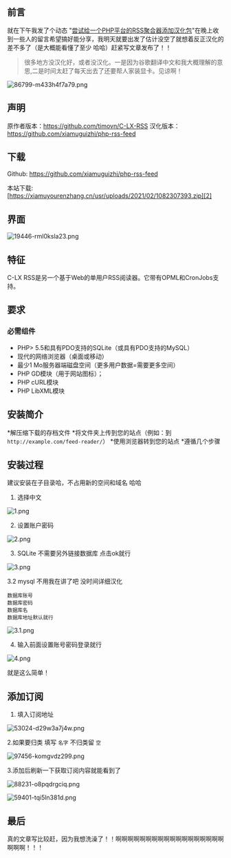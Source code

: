 ## 前言

就在下午我发了个动态 "[尝试给一个PHP平台的RSS聚合器添加汉化包][1]"在晚上收到一些人的留言希望搞好能分享，我明天就要出发了估计没空了就想着反正汉化的差不多了（是大概能看懂了至少 哈哈）赶紧写文章发布了！！

>很多地方没汉化好，或者没汉化。一是因为谷歌翻译中文和我大概理解的意思,二是时间太赶了每天出去了还要帮人家装显卡。见谅啊！

![86799-m433h4f7a79.png](https://xiamuyourenzhang.cn/usr/uploads/2021/02/2508788597.png)

## 声明

原作者版本：https://github.com/timovn/C-LX-RSS
汉化版本：https://github.com/xiamuguizhi/php-rss-feed

## 下载

Github: https://github.com/xiamuguizhi/php-rss-feed

本站下载:[https://xiamuyourenzhang.cn/usr/uploads/2021/02/1082307393.zip][2]

## 界面

![19446-rml0ksla23.png](https://xiamuyourenzhang.cn/usr/uploads/2021/02/4046775019.png)

## 特征

C-LX RSS是另一个基于Web的单用户RSS阅读器。它带有OPML和CronJobs支持。

## 要求

### 必需组件

 * PHP> 5.5和具有PDO支持的SQLite（或具有PDO支持的MySQL）
 * 现代的网络浏览器（桌面或移动）
 * 最少1 Mo服务器端磁盘空间（更多用户数据=需要更多空间）
 * PHP GD模块（用于网站图标）；
 * PHP cURL模块
 * PHP LibXML模块

## 安装简介

 *解压缩下载的存档文件
 *将文件夹上传到您的站点（例如：到`http://example.com/feed-reader/`）
 *使用浏览器转到您的站点
 *遵循几个步骤

## 安装过程

建议安装在子目录哈，不占用新的空间和域名  哈哈

1. 选择中文

![1.png][3]

2. 设置账户密码

![2.png][4]

3. SQLite 不需要另外链接数据库 点击ok就行

![3.png][5]

3.2 mysql 不用我在讲了吧  没时间详细汉化

```
数据库账号
数据库密码
数据库名
数据库地址默认就行
```
![3.1.png][6]

4. 输入前面设置账号密码登录就行

![4.png][7]

就是这么简单！

## 添加订阅

1. 填入订阅地址

![53024-d29w3a7j4w.png](https://xiamuyourenzhang.cn/usr/uploads/2021/02/3470710496.png)

2.如果要归类 填写 `名字` 不归类留 `空`

![97456-komgvdz299.png](https://xiamuyourenzhang.cn/usr/uploads/2021/02/749282364.png)

3.添加后刷新一下获取订阅内容就能看到了

![88231-o8pqdrgciq.png](https://xiamuyourenzhang.cn/usr/uploads/2021/02/2223296624.png)

![59401-tqi5ln381d.png](https://xiamuyourenzhang.cn/usr/uploads/2021/02/1314449063.png)

## 最后

真的文章写比较赶，因为我想洗澡了！！啊啊啊啊啊啊啊啊啊啊啊啊啊啊啊啊啊啊啊啊啊！！！

  [1]: https://xiamuyourenzhang.cn/show/36.html
  [2]: https://xiamuyourenzhang.cn/usr/uploads/2021/02/1082307393.zip
  [3]: https://xiamuyourenzhang.cn/usr/uploads/2021/02/3841541653.png
  [4]: https://xiamuyourenzhang.cn/usr/uploads/2021/02/3128334573.png
  [5]: https://xiamuyourenzhang.cn/usr/uploads/2021/02/4013481805.png
  [6]: https://xiamuyourenzhang.cn/usr/uploads/2021/02/2188348623.png
  [7]: https://xiamuyourenzhang.cn/usr/uploads/2021/02/3999503395.png
